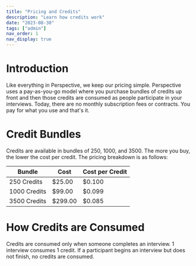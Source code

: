 ```yaml
---
title: "Pricing and Credits"
description: "Learn how credits work"
date: "2023-08-30"
tags: ["admin"]
nav_order: 1
nav_display: true
---
```


# Introduction

Like everything in Perspective, we keep our pricing simple. Perspective uses a pay-as-you-go model where you purchase bundles of credits up front and then those credits are consumed as people participate in your interviews. Today, there are no monthly subscription fees or contracts. You pay for what you use and that's it.

# Credit Bundles

Credits are available in bundles of 250, 1000, and 3500. The more you buy, the lower the cost per credit. The pricing breakdown is as follows:

| **Bundle** | **Cost** | **Cost per Credit** |
| ------ | ---- | --------------- |
| 250 Credits | $25.00 | $0.100 |
| 1000 Credits | $99.00 | $0.099 |
| 3500 Credits | $299.00 | $0.085 |

# How Credits are Consumed

Credits are consumed only when someone completes an interview. 1 interview consumes 1 credit. If a participant begins an interview but does not finish, no credits are consumed.
